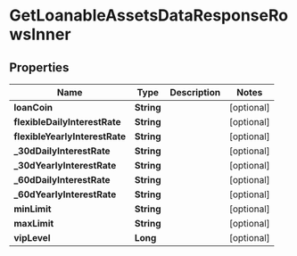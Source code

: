 

# GetLoanableAssetsDataResponseRowsInner


## Properties

| Name | Type | Description | Notes |
|------------ | ------------- | ------------- | -------------|
|**loanCoin** | **String** |  |  [optional] |
|**flexibleDailyInterestRate** | **String** |  |  [optional] |
|**flexibleYearlyInterestRate** | **String** |  |  [optional] |
|**_30dDailyInterestRate** | **String** |  |  [optional] |
|**_30dYearlyInterestRate** | **String** |  |  [optional] |
|**_60dDailyInterestRate** | **String** |  |  [optional] |
|**_60dYearlyInterestRate** | **String** |  |  [optional] |
|**minLimit** | **String** |  |  [optional] |
|**maxLimit** | **String** |  |  [optional] |
|**vipLevel** | **Long** |  |  [optional] |



